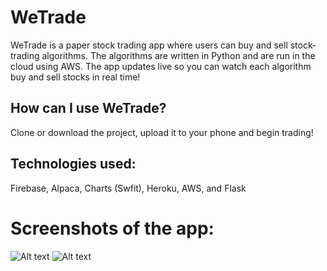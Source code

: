 # WeTrade

WeTrade is a paper stock trading app where users can buy and sell stock-trading algorithms. The algorithms are written in Python and are run in the cloud using AWS. The app updates live so you can watch each algorithm buy and sell stocks in real time!

## How can I use WeTrade?

Clone or download the project, upload it to your phone and begin trading!

## Technologies used:

Firebase, Alpaca, Charts (Swfit), Heroku, AWS, and Flask

# Screenshots of the app:
![Alt text](https://i.ibb.co/gRMV9J0/Screen-Shot-2021-03-01-at-11-06-48-AM.png)
![Alt text](https://i.ibb.co/R31Sc9B/Screen-Shot-2021-03-02-at-3-44-23-PM.png)

